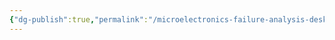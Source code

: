 ```yaml
---
{"dg-publish":true,"permalink":"/microelectronics-failure-analysis-desk-reference-7th-edition/section-1-failure-analysis-process-and-management/4-nondestructive-techniques-for-advanced-board-level-failure-analysis/"}
---
```



